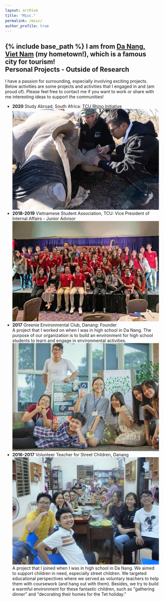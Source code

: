 ```yaml
---
layout: archive
title: "Misc."
permalink: /misc/
author_profile: true
---
```


{% include base_path %}
I am from [Da Nang, Viet Nam](https://www.google.com/maps/place/Da+Nang,+Vietnam/data=!4m2!3m1!1s0x314219c792252a13:0x1df0cb4b86727e06?sa=X&ved=2ahUKEwjVirLVuLz7AhXGg2oFHYfnDvgQ8gF6BAhrEAE) (my hometown!), which is a famous city for tourism! <br/>
Personal Projects - Outside of Research
------
I have a passion for surrounding, especially involving exciting projects. Below activities are some projects and activities that I engaged in and (am proud of). Please feel free to contact me if you want to work or share with me interesting ideas to support the communities!


- **2020** Study Abroad, South Africa: [TCU Rhino Initiative](https://environment.tcu.edu/research-initiatives/rhino-conservation-in-south-africa/)
<br/>![](/images/rhino.jpg)
- **2018-2019** Vietnamese Student Association, TCU: Vice President of Internal Affairs - Junior Advisor <br/>![](/images/vsa.jpg)
- **2017** Greenie Environmental Club, Danang: Founder <br/>
  A project that I worked on when I was in high school in Da Nang. The purpose of our organization is to build an environment for high school students to learn and engage in environmental activities. <br/>
![](/images/greenie.jpg)
- **2016-2017** Volunteer Teacher for Street Children, Danang <br/>![](/images/volunteer.jpg)
  A project that I joined when I was in high school in Da Nang. We aimed to support children in need, especially street children. We targeted educational perspectives where we served as voluntary teachers to help them with coursework (and hang out with them). Besides, we try to build a warmful environment for these fantastic children, such as "gathering dinner" and "decorating their homes for the Tet holiday." 